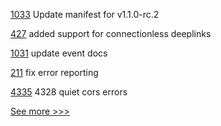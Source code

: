 
[1033](https://github.com/hyperledger/firefly/pull/1033) Update manifest for v1.1.0-rc.2

[427](https://github.com/hyperledger/aries-mobile-agent-react-native/pull/427) added support for connectionless deeplinks

[1031](https://github.com/hyperledger/firefly/pull/1031) update event docs

[211](https://github.com/hyperledger/firefly-cli/pull/211) fix error reporting

[4335](https://github.com/hyperledger/besu/pull/4335) 4328 quiet cors errors


[See more >>>](https://start-here.hyperledger.org/pull-requests)
